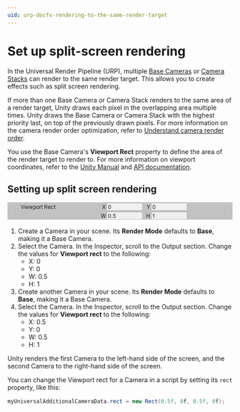```yaml
---
uid: urp-docfx-rendering-to-the-same-render-target
---
```

# Set up split-screen rendering

In the Universal Render Pipeline (URP), multiple [Base Cameras](camera-types-and-render-type.md#base-camera) or [Camera Stacks](camera-stacking.md) can render to the same render target. This allows you to create effects such as split screen rendering.

If more than one Base Camera or Camera Stack renders to the same area of a render target, Unity draws each pixel in the overlapping area multiple times. Unity draws the Base Camera or Camera Stack with the highest priority last, on top of the previously drawn pixels. For more information on the camera render order optimization, refer to [Understand camera render order](cameras-advanced.md).

You use the Base Camera's **Viewport Rect** property to define the area of the render target to render to. For more information on viewport coordinates, refer to the [Unity Manual](https://docs.unity3d.com/Manual/class-Camera.html) and [API documentation](https://docs.unity3d.com/ScriptReference/Camera-rect.html).

## Setting up split screen rendering

![Setting up split screen rendering in URP](Images/camera-split-screen-viewport.png)

1. Create a Camera in your scene. Its **Render Mode** defaults to **Base**, making it a Base Camera.
2. Select the Camera. In the Inspector, scroll to the Output section. Change the values for **Viewport rect** to the following:
    * X: 0
    * Y: 0
    * W: 0.5
    * H: 1
3. Create another Camera in your scene. Its **Render Mode** defaults to **Base**, making it a Base Camera.
4. Select the Camera. In the Inspector, scroll to the Output section. Change the values for **Viewport rect** to the following:
    * X: 0.5
    * Y: 0
    * W: 0.5
    * H: 1

Unity renders the first Camera to the left-hand side of the screen, and the second Camera to the right-hand side of the screen.

You can change the Viewport rect for a Camera in a script by setting its `rect` property, like this:

```c#
myUniversalAdditionalCameraData.rect = new Rect(0.5f, 0f, 0.5f, 0f);
```
